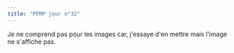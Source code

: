 ```yaml
---
title: "PFMP jour n°32"
--- 
```


Je ne comprend pas pour les images car, j'essaye d'en mettre mais l'image ne s'affiche pas.

